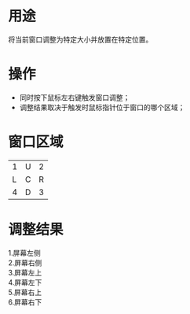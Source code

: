 # 用途
将当前窗口调整为特定大小并放置在特定位置。

# 操作
- 同时按下鼠标左右键触发窗口调整；
- 调整结果取决于触发时鼠标指针位于窗口的哪个区域；

# 窗口区域
<table>
  <tr>
    <td>1</td><td>U</td><td>2</td>
  </tr>
  <tr>
    <td>L</td><td>C</td><td>R</td>
  </tr>
  <tr>
    <td>4</td><td>D</td><td>3</td>
  </tr>
</table>

# 调整结果
1.屏幕左侧  
2.屏幕右侧  
3.屏幕左上  
4.屏幕左下  
5.屏幕右上  
6.屏幕右下  
